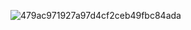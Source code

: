 ![479ac971927a97d4cf2ceb49fbc84ada](https://github.com/user-attachments/assets/d5084bc4-83aa-473d-96a6-49c9904143f3)
